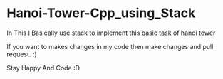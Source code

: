 # Hanoi-Tower-Cpp_using_Stack
In This I Basically use stack to implement this basic task of hanoi tower 

If you want to makes changes in my code then make changes and pull request. :)

Stay Happy And Code :D
